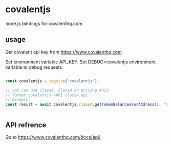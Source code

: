 # covalentjs

node.js bindings for covalenthq.com

## usage

Get covalent api key from https://www.covalenthq.com

Set environment variable API_KEY.
Set DEBUG=covalentjs environment variable to debug requests.

```js

const covalentjs = require('covalentjs');

// you can use classA, classB or pricing APIs
// format covalentjs.<API class>.api
// Example:
const result = await covalentjs.classA.getTokenBalancesForAddress(1, '0x4004AFc68dd8B5483bBaB82C84b81181fCB545B1', { nft: true });



```

## API refrence

Go to https://www.covalenthq.com/docs/api/
